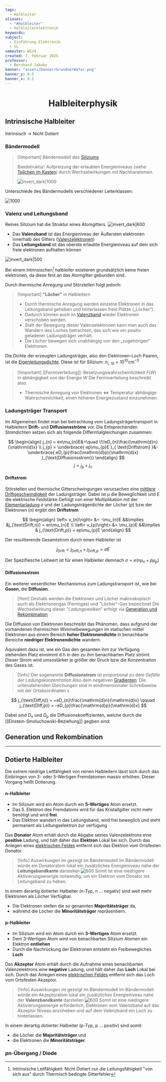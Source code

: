 ```yaml
---
tags:
  - Halbleiter
aliases:
  - "#Halbleiter"
  - Halbleiterelektronik
keywords: 
subject:
  - Einführung Elektronik
  - VL
semester: WS24
created: 7. Februar 2025
professor:
  - Bernhard Jakoby
banner: "assets/banner/GrundnerWafer.png"
banner_y: 0.5
banner_x: 0.5
---
```

 
# <center>Halbleiterphysik</center>

## Intrinsische Halbleiter

Intrinsisch $\to$ Nicht Dotiert

### Bändermodell

> [!important] Bändermodell des [Siliziums](Silizium.md)
> 
> Bandstruktur: Aufpreizung der erlaubten Energieniveaus (siehe [Teilchen im Kasten](../../Elektrotechnik/Teilchen%20im%20Kasten.md)) durch Wechselwirkungen mit Nachbaratomen.
> 
> ![invert_dark|1000](assets/SiLeitungsValenzband.png)

Unterschiede des Bändermodells verschiedener Leiterklassen:

![1000](../../Hardwareentwicklung/assets/Baendermodell.png)




### Valenz und Leitungsband

Reines Silizium hat die Struktur eines Atomgitters.
![invert_dark|600](assets/Pasted%20image%2020250207135059.png)
- Das **Valenzband** ist das Energieniveau der Äußersten elektronen innerhalb des Gitters ([Valenzelektronen](../../Chemie/Valenzelektronen.md))
- Das **Leitungsband** ist das oberste erlaubte Energieniveau auf dem sich freie elektronen aufhalten können  



![invert_dark|500](assets/HalbleiterValenzLeitungsband.png)

Bei einem Intrinsischen[^1] halbleiter existieren grundsätzlich keine freien elektronen, da diese fest an das Atomgitter gebunden sind.

Durch thermische Anregung und Störstellen folgt jedoch: 

> [!important] **"Löcher"** in Halbleitern
> - Durch thermische Anregung werden einzelne Elektronen in das Leitungsband gehoben und hinterlassen freie Plätze („Löcher“).
> - Dadurch können auch im [Valenzband](../../Chemie/Valenzelektronen.md) wieder Elektronen verschoben werden.
> - Statt der Bewegung dieser Valenzelektronen kann man auch das Wandern des Loches betrachten, das sich wie ein positiv geladener Ladungsträger verhält.
> - Die Löcher bewegen sich unabhängig von den „zugehörigen“ Elektronen.


Die Dichte der erzeugten Ladungsträger, also den Elektronen-Loch Paaren, ist die [Eigenleitungsdichte](Fermiverteilung.md). Diese ist für Silizium: $n_{i,\text{ Si}} = 10^{10} \mathrm{cm}^{-3}$

> [!important] [[Fermiverteilung]]: Besetzungswahrscheinlichkeit $F(W)$ in abhängigkeit von der Energie $W$
> Die Fermiverteilung beschreibt also:
> - Thermische Anregung von Elektronen $\iff$ Temperatur abhängige Wahrscheinlichkeit, einen höheren Energiezustand einzunehmen. 

### Ladungsträger Transport

Im Allgemeinen findet man bei betrachtung vom Ladungsträgertransport in Halbleitern **Drift-** und **Diffusionsströme** vor. Die Entsprechenden Stomdichten setzen sich als folgende Differntialgleichungen zusammen:

$$
\begin{align}
j_{n} = en\mu_{n}E&+\quad \!\!eD_{n}\frac{\mathrm{d}n}{\mathrm{d}x} \\
j_{p} = \underbrace{ ep\mu_{p}E }_{ \text{Driftstrom} }&-\underbrace{ eD_{p}\frac{\mathrm{d}p}{\mathrm{d}x} }_{\text{Diffusionsstrom}}
\end{align}
$$
$$j = j_{p}+j_{n}$$

#### Driftstrom

Störstellen und thermische Gitterschwingungen verursachen eine [mittlere Driftgeschwindigkeit](../Elektrotechnik/Drude-Modell.md) der Ladungsträger.
Dabei ist $\mu$ die Beweglichkeit und $E$ die elektrische Feldstärke
Gefolgt von einer Multiplikation mit der [Elementarladung](Konstanten/Elementarladung.md) $e$ und der Ladungsträgerdichte der Löcher ($p$) bzw der Elektronen ($n$) ergibt den **Driftstrom** 

$$
\begin{align}
\left< v_{n}\right> &= -\mu_{n}E &&\implies &j_{\text{Drift,n}} = en\mu_{n}E \\
\left< v_{p}\right> &= \mu_{p}E &&\implies & j_{\text{Drift,p}} = ep\mu_{p}E
\end{align}
$$

Der resultierende Gesamtstrom durch einen Halbleiter ist

$$j_{\text{Drift}} = j_{\text{Drift,n}} + j_{\text{Drift,p}} = \sigma E$$

Der Spezifiesche Leitwert ist für einen Halbleiter demnach $\sigma = e(n\mu_{n}+p\mu_{p})$

#### Diffusionsstrom

Ein weiterer wesentlicher Mechanismus zum Ladungstransport ist, wie bei **Gasen**, die **Diffusion**.

> [!hint] Deshalb werden die Elektronen und Löcher makroskopisch auch als Elektrionengas (Fermigas) und "Löcher"-Gas bezeichnet
> Die Wechselwirkung dieser "*Ladungswolken*" erfolgt via [Generation und Rekombination](#Generation%20und%20Rekombination) 

Die Diffusion von Elektronen beschreibt das Phänomen, dass aufgrund der vorhandenen thermischen Wimmelbewegungen im statischen mittel Elektronen aus einem Bereich **hoher Elektronendichte** in benachbarte Bereiche **niedriger Elektronendichte** wandern.

Äquivalent dazu ist, wie ein Gas den gesamten ihm zur Verfügung stehenden Platz einnimmt d.h in den zu ihm benachbarten Platz strömt. Dieser Strom wird umsostärker je größer der Druck bzw die Konzentration des Gases ist.

> [!info] Der sogenannte **Diffusionstrom** ist proportional zu dem *Gefälle der Ladungskonzentration*
> Also dem negativen [Gradienten](../Mathematik/Analysis/Gradient.md). Die untenstehenden Gleichungen sind in eindimensionaler Schreibweise mit der Ortskoordinaten $x$

$$
j_{\text{Diff,n}} = +eD_{n}\frac{\mathrm{d}n}{\mathrm{d}x} \qquad
j_{\text{Diff,p}} = -eD_{p}\frac{\mathrm{d}p}{\mathrm{d}x}
$$

Dabei sind $D_{n}$ und $D_{p}$ die Diffusionskoeffizienten, welche durch die [[Einstein-Smoluchowski-Beziehung]] gegben sind: 

## Generation und Rekombination

---

## Dotierte Halbleiter

Die extrem niedrige Leitfähigkeit von reinen Halbleitern lässt sich durch das Einbringen von 3- oder 5-Wertigen Fremdatomen massiv erhöhen. Dieser Vorgang heißt Dotierung.

#### n-Halbleiter

- Im Silizium wird ein Atom durch ein **5-Wertiges** Atom ersetzt.
- Das 5. Elektron des Fremdatoms wird für das Kristallgitter nicht mehr benötigt und wird **frei**.
- Das Elektron wandert in das Leitungsband, wird frei beweglich und steht permanent als Leitungselektron zur verfügung

Das **Donator** Atom erhält durch die Abgabe seines Valenzelektrons eine **positive** Ladung, und hält daher das **Elektron** Lokal bei sich.
Durch das Anlegen eines [elektrischen Feldes](../../Elektrotechnik/Elektrisches%20Feld.md) entfernt sich das Elektron vom Ortsfesten Donator.

> [!info] Auswirkungen im gezeigt im Bändermodell
> Im Bändermodell würde ein Donatoratom lokal ein zusätzliches Energieniveau nahe der **Leitungsbandkante** darstellen 
> ![600](../../assets/Excalidraw/Halbleiterphysik%202025-02-07%2014.24.34.excalidraw) 
> Somit ist eine niedrigere Aktivierungsenergie notwendig, um ein Elektron vom Donator ins Leitungsband zu heben.

In einem derartig dotierter Halbeiter (n-Typ, n ... negativ) sind weit mehr Elektronen als Löcher Verfügbar.
- Die Elektronen stellen die so genannten **Majoritätsträger** da,
- während die Löcher die **Minoritätsträger** repräsentiern.

#### p-Halbleiter

- Im Silizium wird ein Atom durch ein **3-Wertiges** Atom ersetzt.
- Dem 3-Wertigen Atom wird von benachbarten Silizium Atomen ein Elektron **entliehen**
- Durch die Nachrückung der Elektronen entsteht ein Freibewegliches **Loch**

Das **Akzeptor** Atom erhält durch die Aufnahme eines benachbarten Valenzelektrons eine **negative** Ladung, und hält daher das **Loch** Lokal bei sich.
Durch das Anlegen eines [elektrischen Feldes](../../Elektrotechnik/Elektrisches%20Feld.md) entfernt sich das Loch vom Ortsfesten Akzeptor.

> [!info] Auswirkungen im gezeigt im Bändermodell
> Im Bändermodell würde ein Akzeptoratom lokal ein zusätzliches Energieniveau nahe der **Valenzbandkante** darstellen 
> ![600](../assets/Excalidraw/Halbleiterphysik%202025-02-07%2014.47.50.excalidraw)
> Somit ist eine niedrigere Aktivierungsenergie erforderlich, Elektronen vom Valenzband auf das Akzeptor Niveau anzuheben und auf dem Valenzband ein Loch zu hinterlassen.

In einem derartig dotierter Halbeiter (p-Typ, p ... positiv) sind somit:
- die Löcher die **Majoritätsträger** und
- die Elektronen die **Minoritätsträger**.


### pn-Übergang / Diode



[^1]: Intrinsische Leitfähigkeit: Nicht Dotiert nur die Leitungsfähigkeit "von sich aus" durch Thermisch bedingte Gitterfehler
